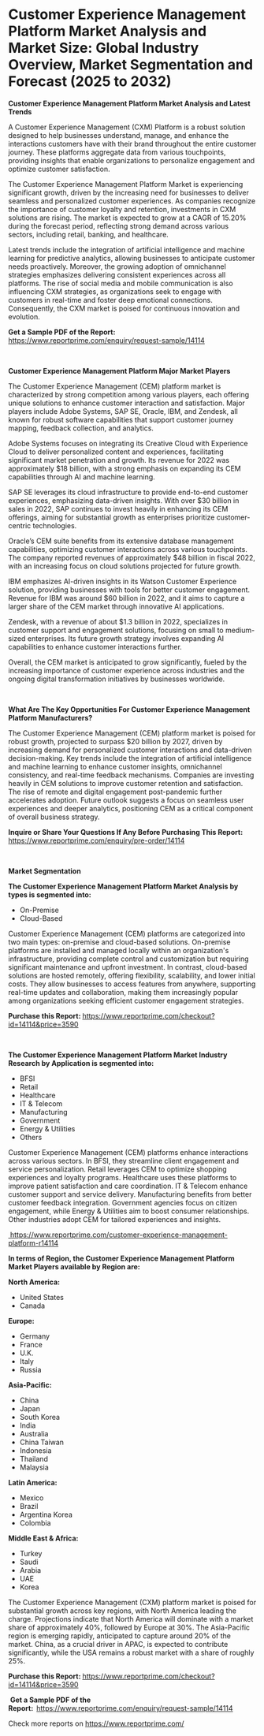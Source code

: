 <p><h1>Customer Experience Management Platform Market Analysis and Market Size: Global Industry Overview, Market Segmentation and Forecast (2025 to 2032)</h1></p><p><strong>Customer Experience Management Platform Market Analysis and Latest Trends</strong></p>
<p><p>A Customer Experience Management (CXM) Platform is a robust solution designed to help businesses understand, manage, and enhance the interactions customers have with their brand throughout the entire customer journey. These platforms aggregate data from various touchpoints, providing insights that enable organizations to personalize engagement and optimize customer satisfaction. </p><p>The Customer Experience Management Platform Market is experiencing significant growth, driven by the increasing need for businesses to deliver seamless and personalized customer experiences. As companies recognize the importance of customer loyalty and retention, investments in CXM solutions are rising. The market is expected to grow at a CAGR of 15.20% during the forecast period, reflecting strong demand across various sectors, including retail, banking, and healthcare. </p><p>Latest trends include the integration of artificial intelligence and machine learning for predictive analytics, allowing businesses to anticipate customer needs proactively. Moreover, the growing adoption of omnichannel strategies emphasizes delivering consistent experiences across all platforms. The rise of social media and mobile communication is also influencing CXM strategies, as organizations seek to engage with customers in real-time and foster deep emotional connections. Consequently, the CXM market is poised for continuous innovation and evolution.</p></p>
<p><strong>Get a Sample PDF of the Report:&nbsp;</strong> <a href="https://www.reportprime.com/enquiry/request-sample/14114?utm_campaign=2665&utm_medium=2&utm_source=Github&utm_content=ia&utm_term=20032025&utm_id=customer-experience-management-platform">https://www.reportprime.com/enquiry/request-sample/14114</a></p>
<p>&nbsp;</p>
<p><strong>Customer Experience Management Platform Major Market Players</strong></p>
<p><p>The Customer Experience Management (CEM) platform market is characterized by strong competition among various players, each offering unique solutions to enhance customer interaction and satisfaction. Major players include Adobe Systems, SAP SE, Oracle, IBM, and Zendesk, all known for robust software capabilities that support customer journey mapping, feedback collection, and analytics.</p><p>Adobe Systems focuses on integrating its Creative Cloud with Experience Cloud to deliver personalized content and experiences, facilitating significant market penetration and growth. Its revenue for 2022 was approximately $18 billion, with a strong emphasis on expanding its CEM capabilities through AI and machine learning.</p><p>SAP SE leverages its cloud infrastructure to provide end-to-end customer experiences, emphasizing data-driven insights. With over $30 billion in sales in 2022, SAP continues to invest heavily in enhancing its CEM offerings, aiming for substantial growth as enterprises prioritize customer-centric technologies.</p><p>Oracle’s CEM suite benefits from its extensive database management capabilities, optimizing customer interactions across various touchpoints. The company reported revenues of approximately $48 billion in fiscal 2022, with an increasing focus on cloud solutions projected for future growth.</p><p>IBM emphasizes AI-driven insights in its Watson Customer Experience solution, providing businesses with tools for better customer engagement. Revenue for IBM was around $60 billion in 2022, and it aims to capture a larger share of the CEM market through innovative AI applications.</p><p>Zendesk, with a revenue of about $1.3 billion in 2022, specializes in customer support and engagement solutions, focusing on small to medium-sized enterprises. Its future growth strategy involves expanding AI capabilities to enhance customer interactions further.</p><p>Overall, the CEM market is anticipated to grow significantly, fueled by the increasing importance of customer experience across industries and the ongoing digital transformation initiatives by businesses worldwide.</p></p>
<p>&nbsp;</p>
<p><strong>What Are The Key Opportunities For Customer Experience Management Platform Manufacturers?</strong></p>
<p><p>The Customer Experience Management (CEM) platform market is poised for robust growth, projected to surpass $20 billion by 2027, driven by increasing demand for personalized customer interactions and data-driven decision-making. Key trends include the integration of artificial intelligence and machine learning to enhance customer insights, omnichannel consistency, and real-time feedback mechanisms. Companies are investing heavily in CEM solutions to improve customer retention and satisfaction. The rise of remote and digital engagement post-pandemic further accelerates adoption. Future outlook suggests a focus on seamless user experiences and deeper analytics, positioning CEM as a critical component of overall business strategy.</p></p>
<p><strong>Inquire or Share Your Questions If Any Before Purchasing This Report:</strong> <a href="https://www.reportprime.com/enquiry/pre-order/14114?utm_campaign=2665&utm_medium=2&utm_source=Github&utm_content=ia&utm_term=20032025&utm_id=customer-experience-management-platform">https://www.reportprime.com/enquiry/pre-order/14114</a></p>
<p>&nbsp;</p>
<p><strong>Market Segmentation</strong></p>
<p><strong>The Customer Experience Management Platform Market Analysis by types is segmented into:</strong></p>
<p><ul><li>On-Premise</li><li>Cloud-Based</li></ul></p>
<p><p>Customer Experience Management (CEM) platforms are categorized into two main types: on-premise and cloud-based solutions. On-premise platforms are installed and managed locally within an organization's infrastructure, providing complete control and customization but requiring significant maintenance and upfront investment. In contrast, cloud-based solutions are hosted remotely, offering flexibility, scalability, and lower initial costs. They allow businesses to access features from anywhere, supporting real-time updates and collaboration, making them increasingly popular among organizations seeking efficient customer engagement strategies.</p></p>
<p><strong>Purchase this Report:&nbsp;</strong><a href="https://www.reportprime.com/checkout?id=14114&price=3590&utm_campaign=2665&utm_medium=2&utm_source=Github&utm_content=ia&utm_term=20032025&utm_id=customer-experience-management-platform">https://www.reportprime.com/checkout?id=14114&price=3590</a></p>
<p>&nbsp;</p>
<p><strong>The Customer Experience Management Platform Market Industry Research by Application is segmented into:</strong></p>
<p><ul><li>BFSI</li><li>Retail</li><li>Healthcare</li><li>IT & Telecom</li><li>Manufacturing</li><li>Government</li><li>Energy & Utilities</li><li>Others</li></ul></p>
<p><p>Customer Experience Management (CEM) platforms enhance interactions across various sectors. In BFSI, they streamline client engagement and service personalization. Retail leverages CEM to optimize shopping experiences and loyalty programs. Healthcare uses these platforms to improve patient satisfaction and care coordination. IT & Telecom enhance customer support and service delivery. Manufacturing benefits from better customer feedback integration. Government agencies focus on citizen engagement, while Energy & Utilities aim to boost consumer relationships. Other industries adopt CEM for tailored experiences and insights.</p></p>
<p><a href="https://www.reportprime.com/customer-experience-management-platform-r14114?utm_campaign=2665&utm_medium=2&utm_source=Github&utm_content=ia&utm_term=20032025&utm_id=customer-experience-management-platform">&nbsp;https://www.reportprime.com/customer-experience-management-platform-r14114</a></p>
<p><strong>In terms of Region, the Customer Experience Management Platform Market Players available by Region are:</strong></p>
<p>
    <p> <strong> North America: </strong>
        <ul>
            <li>United States</li>
            <li>Canada</li>
        </ul>
        </p> 
    <p> <strong> Europe: </strong>
        <ul>
            <li>Germany</li>
            <li>France</li>
            <li>U.K.</li>
            <li>Italy</li>
            <li>Russia</li>
        </ul>
        </p> 
    <p> <strong> Asia-Pacific: </strong>
        <ul>
            <li>China</li>
            <li>Japan</li>
            <li>South Korea</li>
            <li>India</li>
            <li>Australia</li>
            <li>China Taiwan</li>
            <li>Indonesia</li>
            <li>Thailand</li>
            <li>Malaysia</li>
        </ul>
        </p> 
    <p> <strong> Latin America: </strong>
        <ul>
            <li>Mexico</li>
            <li>Brazil</li>
            <li>Argentina Korea</li>
            <li>Colombia</li>
        </ul>
        </p> 
    <p> <strong> Middle East & Africa: </strong>
        <ul>
            <li>Turkey</li>
            <li>Saudi</li>
            <li>Arabia</li>
            <li>UAE</li>
            <li>Korea</li>
        </ul>
    </p>
    </p>
<p><p>The Customer Experience Management (CXM) platform market is poised for substantial growth across key regions, with North America leading the charge. Projections indicate that North America will dominate with a market share of approximately 40%, followed by Europe at 30%. The Asia-Pacific region is emerging rapidly, anticipated to capture around 20% of the market. China, as a crucial driver in APAC, is expected to contribute significantly, while the USA remains a robust market with a share of roughly 25%.</p></p>
<p><strong>Purchase this Report: </strong><a href="https://www.reportprime.com/checkout?id=14114&price=3590&utm_campaign=2665&utm_medium=2&utm_source=Github&utm_content=ia&utm_term=20032025&utm_id=customer-experience-management-platform">https://www.reportprime.com/checkout?id=14114&price=3590</a></p>
<p>&nbsp;<strong>Get a Sample PDF of the Report:&nbsp;&nbsp;</strong><a href="https://www.reportprime.com/enquiry/request-sample/14114?utm_campaign=2665&utm_medium=2&utm_source=Github&utm_content=ia&utm_term=20032025&utm_id=customer-experience-management-platform">https://www.reportprime.com/enquiry/request-sample/14114</a></p>
<p><strong></strong></p>
<p>Check more reports on <a href="https://www.reportprime.com/?utm_campaign=2665&utm_medium=2&utm_source=Github&utm_content=ia&utm_term=20032025&utm_id=customer-experience-management-platform">https://www.reportprime.com/</a></p>